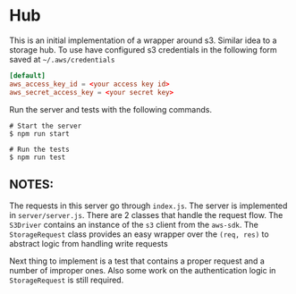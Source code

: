 # Hub

This is an initial implementation of a wrapper around s3. Similar idea to a storage hub. To use have configured s3 credentials in the following form saved at `~/.aws/credentials`

```toml
[default]
aws_access_key_id = <your access key id>
aws_secret_access_key = <your secret key>
```

Run the server and tests with the following commands.

```shell
# Start the server
$ npm run start

# Run the tests
$ npm run test
```

## NOTES:

The requests in this server go through `index.js`. The server is implemented in `server/server.js`. There are 2 classes that handle the request flow. The `S3Driver` contains an instance of the `s3` client from the `aws-sdk`. The `StorageRequest` class provides an easy wrapper over the `(req, res)` to abstract logic from handling write requests

Next thing to implement is a test that contains a proper request and a number of improper ones. Also some work on the authentication logic in `StorageRequest` is still required.
